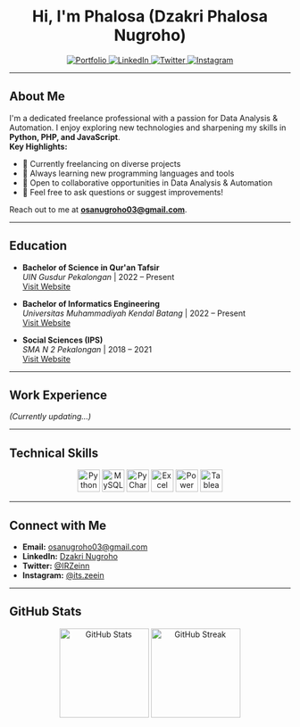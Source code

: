 <h1 align="center">Hi, I'm Phalosa (Dzakri Phalosa Nugroho)</h1>

<p align="center">
  <a href="https://app.kurozpedia.my.id/">
    <img alt="Portfolio" src="https://img.shields.io/badge/Portfolio-Kurozpedia-blue?style=for-the-badge&logo=google-chrome&logoColor=white"/>
  </a>
  <a href="https://www.linkedin.com/in/phalosa-nugroho/">
    <img alt="LinkedIn" src="https://img.shields.io/badge/LinkedIn-Dzakri_Nugroho-blue?style=for-the-badge&logo=linkedin"/>
  </a>
  <a href="https://twitter.com/@IRZeinn">
    <img alt="Twitter" src="https://img.shields.io/badge/Twitter-%40IRZeinn-1DA1F2?style=for-the-badge&logo=twitter&logoColor=white"/>
  </a>
  <a href="https://instagram.com/its.zeein">
    <img alt="Instagram" src="https://img.shields.io/badge/Instagram-its.zeein-E4405F?style=for-the-badge&logo=instagram&logoColor=white"/>
  </a>
</p>

<hr />

## About Me

I'm a dedicated freelance professional with a passion for Data Analysis & Automation. I enjoy exploring new technologies and sharpening my skills in **Python, PHP, and JavaScript**.  
**Key Highlights:**
- 🔭 Currently freelancing on diverse projects  
- 🌱 Always learning new programming languages and tools  
- 🤝 Open to collaborative opportunities in Data Analysis & Automation  
- 💬 Feel free to ask questions or suggest improvements!

Reach out to me at **osanugroho03@gmail.com**.

<hr />

## Education

- **Bachelor of Science in Qur'an Tafsir**  
  *UIN Gusdur Pekalongan* | 2022 – Present  
  [Visit Website](https://uingusdur.ac.id)

- **Bachelor of Informatics Engineering**  
  *Universitas Muhammadiyah Kendal Batang* | 2022 – Present  
  [Visit Website](https://umkaba.ac.id)

- **Social Sciences (IPS)**  
  *SMA N 2 Pekalongan* | 2018 – 2021  
  [Visit Website](https://sma2pekalongan.sch.id)

<hr />

## Work Experience

*(Currently updating...)*

<hr />

## Technical Skills

<p align="center">
  <img src="https://cdn.jsdelivr.net/gh/devicons/devicon/icons/python/python-original.svg" alt="Python" width="40" height="40"/>
  <img src="https://cdn.jsdelivr.net/gh/devicons/devicon/icons/mysql/mysql-original.svg" alt="MySQL" width="40" height="40"/>
  <img src="https://upload.wikimedia.org/wikipedia/commons/1/1d/PyCharm_Icon.svg" alt="PyCharm" width="40" height="40"/>
  <img src="https://is2-ssl.mzstatic.com/image/thumb/Purple126/v4/a8/fd/5a/a8fd5a84-c6f1-355f-3b9f-6e86598efaa3/XCEL.png/1200x630bb.png" alt="Excel" width="40" height="40"/>
  <img src="https://powerbi.microsoft.com/pictures/application-logos/svg/powerbi.svg" alt="Power BI" width="40" height="40"/>
  <img src="https://logos-world.net/wp-content/uploads/2021/10/Tableau-Symbol.png" alt="Tableau" width="40" height="40"/>
</p>

<hr />

## Connect with Me

- **Email:** [osanugroho03@gmail.com](mailto:osanugroho03@gmail.com)
- **LinkedIn:** [Dzakri Nugroho](https://www.linkedin.com/in/phalosa-nugroho/)
- **Twitter:** [@IRZeinn](https://twitter.com/@IRZeinn)
- **Instagram:** [@its.zeein](https://instagram.com/its.zeein)

<hr />

## GitHub Stats

<p align="center">
  <img src="https://github-readme-stats.vercel.app/api?username=KanekiCraynet&show_icons=true&theme=tokyonight" alt="GitHub Stats" height="160"/>
  <img src="https://github-readme-streak-stats.herokuapp.com/?user=KanekiCraynet&theme=tokyonight" alt="GitHub Streak" height="160"/>
</p>
